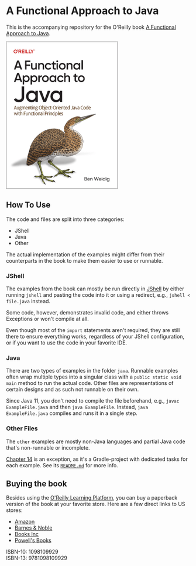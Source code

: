 # A Functional Approach to Java

This is the accompanying repository for the O'Reilly book [A Functional Approach to Java](https://www.oreilly.com/library/view/a-functional-approach/9781098109912/).

<img src="assets/a-functional-approach-to-java.png" alt="Book Cover" height="400" width="305" title="Book Cover" />

## How To Use

The code and files are split into three categories:

* JShell
* Java
* Other

The actual implementation of the examples might differ from their counterparts in the book to make them easier to use or runnable.

### JShell

The examples from the book can mostly be run directly in [JShell](https://belief-driven-design.com/jshell-the-java-repl-82d804e6cbf/) by either running `jshell` and pasting the code into it or using a redirect, e.g., `jshell < file.java` instead.

Some code, however, demonstrates invalid code, and either throws Exceptions or won't compile at all.

Even though most of the `import` statements aren't required, they are still there to ensure everything works, regardless of your JShell configuration, or if you want to use the code in your favorite IDE.

### Java

There are two types of examples in the folder `java`.
Runnable examples often wrap multiple types into a singular class with a `public static void main` method to run the actual code.
Other files are representations of certain designs and as such not runnable on their own.

Since Java 11, you don't need to compile the file beforehand, e.g., `javac ExampleFile.java` and then `java ExampleFile`.
Instead, `java ExampleFile.java` compiles and runs it in a single step.

### Other Files

The `other` examples are mostly non-Java languages and partial Java code that's non-runnable or incomplete.

[Chapter 14](./part-2/14-design-patterns/) is an exception, as it's a Gradle-project with dedicated tasks for each example.
See its [`README.md`](./part-2/14-design-patterns/README.md) for more info.

## Buying the book

Besides using the [O'Reilly Learning Platform](https://www.oreilly.com/library/view/a-functional-approach/9781098109912/), you can buy a paperback version of the book at your favorite store.
Here are a few direct links to US stores:

* [Amazon](https://www.amazon.com/-/de/dp/1098109929)
* [Barnes & Noble](https://www.barnesandnoble.com/w/a-functional-approach-to-java-ben-weidig/1141565109?ean=9781098109929)
* [Books Inc](https://www.booksinc.net/book/9781098109929)
* [Powell's Books](https://www.powells.com/book/functional-approach-to-java-augmenting-object-oriented-java-code-with-functional-principles-9781098109929)

ISBN-10: 1098109929  
ISBN-13: 9781098109929
